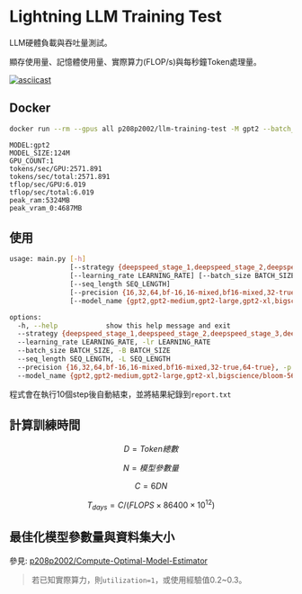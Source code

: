 # Lightning LLM Training Test
LLM硬體負載與吞吐量測試。

顯存使用量、記憶體使用量、實際算力(FLOP/s)與每秒鐘Token處理量。

[![asciicast](https://asciinema.org/a/7UHAhWtFangpe6ahMmFxpGli7.svg)](https://asciinema.org/a/7UHAhWtFangpe6ahMmFxpGli7)

## Docker
```bash
docker run --rm --gpus all p208p2002/llm-training-test -M gpt2 --batch_size 2 --seq_length 512
```
```
MODEL:gpt2
MODEL_SIZE:124M
GPU_COUNT:1
tokens/sec/GPU:2571.891
tokens/sec/total:2571.891
tflop/sec/GPU:6.019
tflop/sec/total:6.019
peak_ram:5324MB
peak_vram_0:4687MB
```

## 使用
```bash
usage: main.py [-h]
               [--strategy {deepspeed_stage_1,deepspeed_stage_2,deepspeed_stage_3,deepspeed_stage_1_offload,deepspeed_stage_2_offload,deepspeed_stage_3_offload}]
               [--learning_rate LEARNING_RATE] [--batch_size BATCH_SIZE]
               [--seq_length SEQ_LENGTH]
               [--precision {16,32,64,bf-16,16-mixed,bf16-mixed,32-true,64-true}]
               [--model_name {gpt2,gpt2-medium,gpt2-large,gpt2-xl,bigscience/bloom-560m,bigscience/bloom-1b1,bigscience/bloom-1b7,bigscience/bloom-3b,bigscience/bloom-7b1,bigscience/bloom,huggyllama/llama-7b,huggyllama/llama-13b,huggyllama/llama-30b,huggyllama/llama-65b}]

options:
  -h, --help            show this help message and exit
  --strategy {deepspeed_stage_1,deepspeed_stage_2,deepspeed_stage_3,deepspeed_stage_1_offload,deepspeed_stage_2_offload,deepspeed_stage_3_offload}, -s {deepspeed_stage_1,deepspeed_stage_2,deepspeed_stage_3,deepspeed_stage_1_offload,deepspeed_stage_2_offload,deepspeed_stage_3_offload}
  --learning_rate LEARNING_RATE, -lr LEARNING_RATE
  --batch_size BATCH_SIZE, -B BATCH_SIZE
  --seq_length SEQ_LENGTH, -L SEQ_LENGTH
  --precision {16,32,64,bf-16,16-mixed,bf16-mixed,32-true,64-true}, -p {16,32,64,bf-16,16-mixed,bf16-mixed,32-true,64-true}
  --model_name {gpt2,gpt2-medium,gpt2-large,gpt2-xl,bigscience/bloom-560m,bigscience/bloom-1b1,bigscience/bloom-1b7,bigscience/bloom-3b,bigscience/bloom-7b1,bigscience/bloom,huggyllama/llama-7b,huggyllama/llama-13b,huggyllama/llama-30b,huggyllama/llama-65b}, -M {gpt2,gpt2-medium,gpt2-large,gpt2-xl,bigscience/bloom-560m,bigscience/bloom-1b1,bigscience/bloom-1b7,bigscience/bloom-3b,bigscience/bloom-7b1,bigscience/bloom,huggyllama/llama-7b,huggyllama/llama-13b,huggyllama/llama-30b,huggyllama/llama-65b}
```

程式會在執行10個step後自動結束，並將結果紀錄到`report.txt`

## 計算訓練時間
$$D = Token總數$$

$$N = 模型參數量$$

$$C = 6DN$$

$$T_{days} = C/(FLOPS \times 86400 \times 10^{12})$$

## 最佳化模型參數量與資料集大小
參見: [p208p2002/Compute-Optimal-Model-Estimator](https://github.com/p208p2002/Compute-Optimal-Model-Estimator)
> 若已知實際算力，則`utilization=1`，或使用經驗值0.2~0.3。
